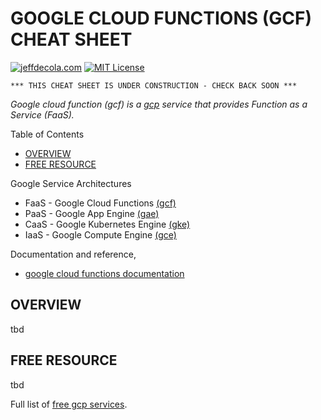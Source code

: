# GOOGLE CLOUD FUNCTIONS (GCF) CHEAT SHEET

[![jeffdecola.com](https://img.shields.io/badge/website-jeffdecola.com-blue)](https://jeffdecola.com)
[![MIT License](https://img.shields.io/:license-mit-blue.svg)](https://jeffdecola.mit-license.org)

```text
*** THIS CHEAT SHEET IS UNDER CONSTRUCTION - CHECK BACK SOON ***
```

_Google cloud function (gcf) is a
[gcp](https://github.com/JeffDeCola/my-cheat-sheets/tree/master/software/service-providers/google-cloud-platform-cheat-sheet)
service that provides Function as a Service (FaaS)._

Table of Contents

* [OVERVIEW](https://github.com/JeffDeCola/my-cheat-sheets/tree/master/software/service-architectures/function-as-a-service/google-cloud-functions-cheat-sheet#overview)
* [FREE RESOURCE](https://github.com/JeffDeCola/my-cheat-sheets/tree/master/software/service-architectures/function-as-a-service/google-cloud-functions-cheat-sheet#free-resource)

Google Service Architectures

* FaaS - Google Cloud Functions
  [(gcf)](https://github.com/JeffDeCola/my-cheat-sheets/tree/master/software/service-architectures/function-as-a-service/google-cloud-functions-cheat-sheet)
* PaaS - Google App Engine
  [(gae)](https://github.com/JeffDeCola/my-cheat-sheets/tree/master/software/service-architectures/platform-as-a-service/google-app-engine-cheat-sheet)
* CaaS - Google Kubernetes Engine
  [(gke)](https://github.com/JeffDeCola/my-cheat-sheets/tree/master/software/service-architectures/containers-as-a-service/google-kubernetes-engine-cheat-sheet)
* IaaS - Google Compute Engine
  [(gce)](https://github.com/JeffDeCola/my-cheat-sheets/tree/master/software/service-architectures/infrastructure-as-a-service/google-compute-engine-cheat-sheet)

Documentation and reference,

* [google cloud functions documentation](https://cloud.google.com/functions/)

## OVERVIEW

tbd

## FREE RESOURCE

tbd

Full list of [free gcp services](https://cloud.google.com/free/docs/gcp-free-tier).
